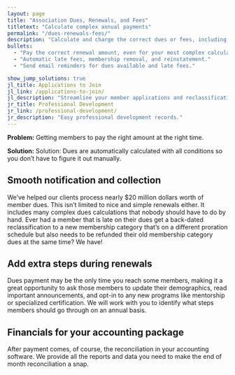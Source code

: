 ```yaml
---
layout: page
title: "Association Dues, Renewals, and Fees"
titletext: "Calculate complex annual payments"
permalink: "/dues-renewals-fees/"
description: "Calculate and charge the correct dues or fees, including for complex statuses and changes. Full financial reporting."
bullets:
  - "Pay the correct renewal amount, even for your most complex calculations."
  - "Automatic late fees, membership removal, and reinstatement."
  - "Send email reminders for dues available and late fees."

show_jump_solutions: true
jl_title: Applications to Join
jl_link: /applications-to-join/
jl_description: "Streamline your member applications and reclassifications."
jr_title: Professional Development
jr_link: /professional-development/
jr_description: "Easy professional development records."
---
```


**Problem:** Getting members to pay the right amount at the right time.

**Solution:** Solution: Dues are automatically calculated with all conditions so you don’t have to figure it out manually.

## Smooth notification and collection

We’ve helped our clients process nearly $20 million dollars worth of member dues. This isn’t limited to nice and simple renewals either. It includes many complex dues calculations that nobody should have to do by hand. Ever had a member that is late on their dues get a back-dated reclassification to a new membership category that’s on a different proration schedule but also needs to be refunded their old membership category dues at the same time? We have!

## Add extra steps during renewals

Dues payment may be the only time you reach some members, making it a great opportunity to ask those members to update their demographics, read important announcements, and opt-in to any new programs like mentorship or specialized certification. We will work with you to identify what steps members should go through on an annual basis.

## Financials for your accounting package

After payment comes, of course, the reconciliation in your accounting software. We provide all the reports and data you need to make the end of month reconciliation a snap.
